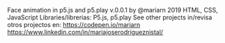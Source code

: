Face animation in p5.js and p5.play v.0.0.1 
by @mariarn 2019 
HTML, CSS, JavaScript
Libraries/librerias: P5.js, p5.play
See other projects in/revisa otros projectos en:
https://codepen.io/mariarn 
https://www.linkedin.com/in/mariajoserodrigueznistal/ 
